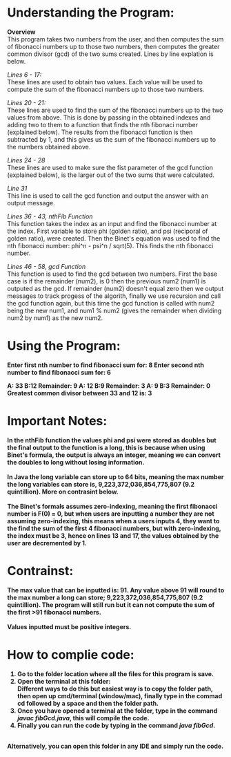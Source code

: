 # Understanding the Program:
**Overview** <br>
    This program takes two numbers from the user, and then computes the sum of fibonacci numbers up to those two numbers, then computes the greater common divisor (gcd) of the two sums created. Lines by line explation is below.

*Lines 6 - 17:* <br>
    These lines are used to obtain two values. Each value will be used to compute the sum of the fibonacci numbers up to those two numbers.

*Lines 20 - 21:* <br>
    These lines are used to find the sum of the fibonacci numbers up to the two values from above. This is done by passing in the obtained indexes and adding two to them to a function that finds the nth fibonaci number (explained below). The results from the fibonacci function is then subtracted by 1, and this gives us the sum of the fibonacci numbers up to the numbers obtained above. 

*Lines 24 - 28* <br>
    These lines are used to make sure the fist parameter of the gcd function (explained below), is the larger out of the two sums that were calculated.

*Line 31* <br>
    This line is used to call the gcd function and output the answer with an output message.

*Lines 36 - 43, nthFib Function* <br>
    This function takes the index as an input and find the fibonacci number at the index. First variable to store phi (golden ratio), and psi (reciporal of golden ratio), were created. Then the Binet's equation was used to find the nth fibonacci number: phi^n - psi^n / sqrt(5). This finds the nth fibonacci number. 

*Lines 46 - 58, gcd Function* <br>
    This function is used to find the gcd between two numbers. First the base case is if the remainder (num2), is 0 then the previous num2 (num1) is outputed as the gcd. If remainder (num2) doesn't equal zero then we output messages to track progess of the algorith, finally we use recursion and call the gcd function again, but this time the gcd function is called with num2 being the new num1, and num1 % num2 (gives the remainder when dividing num2 by num1) as the new num2. 

# Using the Program:
<b> Enter first nth number to find fibonacci sum for: 8 <b>
<b>
Enter second nth number to find fibonacci sum for: 6 <b>

<b> A: 33<b>
B:12 <b>
Remainder: 9 <b>
<b>
<b> A: 12<b>
B:9 <b>
Remainder: 3 <b>
<b>
<b> A: 9<b>
B:3 <b>
Remainder: 0<b>
<b>
<b> Greatest common divisor between 33 and 12 is: 3 

# Important Notes:
In the nthFib function the values phi and psi were stored as doubles but the final output to the function is a long, this is because when using Binet's formula, the output is always an integer, meaning we can convert the doubles to long without losing information. <br>
<br> In Java the long variable can store up to 64 bits, meaning the max number the long variables can store is, 9,223,372,036,854,775,807 (9.2 quintillion). More on contrasint below. <br>
<br>The Binet's formals assumes zero-indexing, meaning the first fibonacci number is F(0) = 0, but when users are inputting a number they are not assuming zero-indexing, this means when a users inputs 4, they want to the find the sum of the first 4 fibonacci numbers, but with zero-indexing, the index must be 3, hence on lines 13 and 17, the values obtained by the user are decremented by 1.

# Contrainst:
The max value that can be inputted is: 91. Any value above 91 will round to the max number a long can store; 9,223,372,036,854,775,807 (9.2 quintillion). The program will still run but it can not compute the sum of the first >91 fibonacci numbers. <br>
<br> Values inputted must be positive integers. 

# How to complie code:
1. Go to the folder location where all the files for this program is save. <br>
2. Open the terminal at this folder: <br>
Different ways to do this but easiest way is to copy the folder path, then open up cmd/terminal (window/mac), finally type in the commad cd followed by a space and then the folder path. <br>
3. Once you have opened a terminal at the folder, type in the command <b>*javac fibGcd.java*<b>, this will compile the code.<br>
4. Finally you can run the code by typing in the command <b>*java fibGcd*<b>. <br>
<br>
<b>Alternatively, you can open this folder in any IDE and simply run the code.<b>




